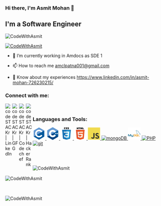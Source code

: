 ### Hi there, I'm Asmit Mohan 👋

## I'm a Software Engineer

<p align="left"> <img src="https://komarev.com/ghpvc/?username=CodeWithAsmit&label=Profile%20views&color=0e75b6&style=flat" alt="CodeWithAsmit" /> </p>

<p align="left"> <a href="https://github.com/ryo-ma/github-profile-trophy"><img src="https://github-profile-trophy.vercel.app/?username=CodeWithAsmit" alt="CodeWithAsmit" /></a> </p>

 - 🔭 I’m currently working in Amdocs as SDE 1

 - 📫 How to reach me amclpatna001@gmail.com

 - 📄 Know about my experiences https://www.linkedin.com/in/asmit-mohan-726230215/

### Connect with me:

[<img align="left" alt="codeSTACKr | LinkedIn" width="22px" src="https://cdn.jsdelivr.net/npm/simple-icons@v3/icons/linkedin.svg" />][linkedin]
[<img align="left" alt="codeSTACKr | GFG" width="22px" src="https://cdn.jsdelivr.net/npm/simple-icons@3.0.1/icons/geeksforgeeks.svg" />][GFG]
[<img align="left" alt="codeSTACKr | Codechef" width="22px" src="https://cdn.jsdelivr.net/npm/simple-icons@3.1.0/icons/codechef.svg" />][Codechef]
[<img align="left" alt="codeSTACKr | HackerRank" width="22px" src="https://cdn.jsdelivr.net/npm/simple-icons@3.0.1/icons/hackerrank.svg" />][HackerRank]

<br />

### Languages and Tools:

<p align="left"> 
<a href="#" target="_blank"> 
<img src="https://raw.githubusercontent.com/devicons/devicon/master/icons/c/c-original.svg" alt="c" width="40" height="40"/> 
</a> 
 
<a href="#" target="_blank"> 
<img src="https://raw.githubusercontent.com/devicons/devicon/master/icons/cplusplus/cplusplus-original.svg" alt="cplusplus" width="40" height="40"/> 
</a>
 
 <a href="#" target="_blank">
 <img src="https://raw.githubusercontent.com/devicons/devicon/master/icons/css3/css3-original-wordmark.svg" alt="css3" width="40" height="40"/> 
 </a> 
 
<a href="#" target="_blank"> 
<img src="https://raw.githubusercontent.com/devicons/devicon/master/icons/html5/html5-original-wordmark.svg" alt="html5" width="40" height="40"/> 
</a> 
 
 <a href="#" target="_blank">
 <img src="https://raw.githubusercontent.com/devicons/devicon/master/icons/javascript/javascript-original.svg" alt="javascript" width="40" height="40"/>
 </a>
 
 <a href="#" target="_blank">
 <img src="https://1000logos.net/wp-content/uploads/2020/08/MongoDB-Emblem-500x313.jpg" alt="mongoDB" width="50" height="45"/>
 </a>
 
<a href="#" target="_blank">
<img src="https://raw.githubusercontent.com/devicons/devicon/master/icons/mysql/mysql-original-wordmark.svg" alt="mysql" width="40" height="40"/>
</a>
 
<a href="#" target="_blank">
<img src="https://upload.wikimedia.org/wikipedia/commons/thumb/2/27/PHP-logo.svg/2560px-PHP-logo.svg.png" alt="PHP" width="40" height="40"/>
</a>
 
 <a href="#" target="_blank">
 <img src="https://www.vectorlogo.zone/logos/git-scm/git-scm-icon.svg" alt="git" width="40" height="40"/>
 </a>
 
</p>
<br />
<br />

<p>
<img align="left" src="https://github-readme-stats.vercel.app/api/top-langs?username=CodeWithAsmit&show_icons=true&locale=en&layout=compact" alt="CodeWithAsmit" />
</p>

<br />

<p>
<img align="center" src="https://github-readme-stats.vercel.app/api?username=CodeWithAsmit&show_icons=true&locale=en" alt="CodeWithAsmit" />
</p>

<br />

<p><img align="center" src="https://github-readme-streak-stats.herokuapp.com/?user=CodeWithAsmit&" alt="CodeWithAsmit" /></p>

[linkedin]: https://www.linkedin.com/in/asmit-mohan-726230215/
[GFG]: https://auth.geeksforgeeks.org/user/asmit2020ca018/practice/
[Codechef]: https://www.codechef.com/users/asmit_123
[HackerRank]: https://www.hackerrank.com/asmitmurari
